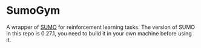# SumoGym
A wrapper of [SUMO](http://sumo.dlr.de/wiki/Main_Page) for reinforcement learning tasks.
The version of SUMO in this repo is 0.27.1, you need to build it in your own machine before using it.
